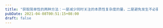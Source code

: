 ```yaml
---
title: "获取简单性的两种方法：一是减少同时关注的本质性复杂度的量，二是避免发生不必要的偶然的复杂度"
pubDate: 2021-04-08T00:51:15+08:00
draft: false
---
```



